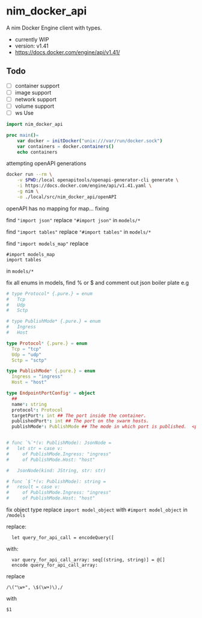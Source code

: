 # nim_docker_api
A nim Docker Engine client with types.

- currently WIP
- version: v1.41
- https://docs.docker.com/engine/api/v1.41/

## Todo
- [ ] container support
- [ ] image support
- [ ] network support
- [ ] volume support
- [ ] ws
Use
```nim
import nim_docker_api

proc main()=
    var docker = initDocker("unix:///var/run/docker.sock")
    var containers = docker.containers()
    echo containers

```



attempting openAPI generations
```bash
docker run --rm \
    -v $PWD:/local openapitools/openapi-generator-cli generate \
    -i https://docs.docker.com/engine/api/v1.41.yaml \
    -g nim \
    -o ./local/src/nim_docker_api/openAPI

```

openAPI has no mapping for map... fixing

find 
```"import json"```
replace
```"#import json"```
in
```models/*``` 

find 
```"import tables"```
replace
```"#import tables"```
in
```models/*```

find 
```"import models_map"``` replace
```
#import models_map
import tables
```
in
```models/*```

fix all enums in models, find % or $ and comment out json boiler plate
e.g

```nim
# type Protocol* {.pure.} = enum
#   Tcp
#   Udp
#   Sctp

# type PublishMode* {.pure.} = enum
#   Ingress
#   Host

type Protocol* {.pure.} = enum
  Tcp = "tcp"
  Udp = "udp"
  Sctp = "sctp"

type PublishMode* {.pure.} = enum
  Ingress = "ingress"
  Host = "host"

type EndpointPortConfig* = object
  ## 
  name*: string
  protocol*: Protocol
  targetPort*: int ## The port inside the container.
  publishedPort*: int ## The port on the swarm hosts.
  publishMode*: PublishMode ## The mode in which port is published.  <p><br /></p>  - \"ingress\" makes the target port accessible on every node,   regardless of whether there is a task for the service running on   that node or not. - \"host\" bypasses the routing mesh and publish the port directly on   the swarm node where that service is running. 


# func `%`*(v: PublishMode): JsonNode =
#   let str = case v:
#     of PublishMode.Ingress: "ingress"
#     of PublishMode.Host: "host"

#   JsonNode(kind: JString, str: str)

# func `$`*(v: PublishMode): string =
#   result = case v:
#     of PublishMode.Ingress: "ingress"
#     of PublishMode.Host: "host"
```

fix object type
replace ```import model_object``` 
with ```#import model_object```
in ```/models```

replace:
```
  let query_for_api_call = encodeQuery([
```
with:
```
  var query_for_api_call_array: seq[(string, string)] = @[]
  encode query_for_api_call_array:
```

replace
```
/\("\w+", \$(\w+)\),/
```
with
```
$1
```

<!-- need to deal with import object -->